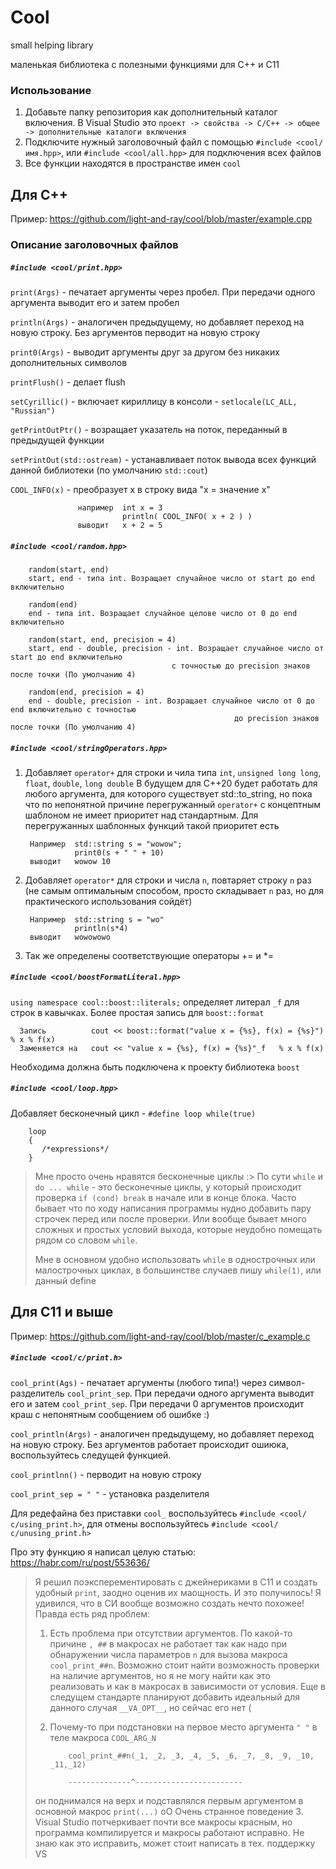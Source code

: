 # Cool
small helping library

маленькая библиотека с полезными функциями для C++ и С11

### Использование

1. Добавьте папку репозитория как дополнительный каталог включения. В Visual Studio это `проект -> свойства -> C/C++ -> общее -> дополнительные каталоги включения`
2. Подключите нужный заголовочный файл с помощью `#include <cool/имя.hpp>`, или `#include <cool/all.hpp>` для подключения всех файлов
3. Все функции находятся в пространстве имен `cool`

## Для C++ 

Пример: https://github.com/light-and-ray/cool/blob/master/example.cpp

### Описание заголовочных файлов
##### `#include <cool/print.hpp>`
`print(Args)` - печатает аргументы через пробел. При передачи одного аргумента выводит его и затем пробел
  
`println(Args)` - аналогичен предыдущему, но добавляет переход на новую строку. Без аргументов перводит на новую строку
  
`print0(Args)` - выводит аргументы друг за другом без никаких дополнительных символов

`printFlush()` - делает flush

`setCyrillic()` - включает кириллицу в консоли - `setlocale(LC_ALL, "Russian")`

`getPrintOutPtr()` - возращает указатель на поток, переданный в предыдущей функции

`setPrintOut(std::ostream)` - устанавливает поток вывода всех функций данной библиотеки (по умолчанию `std::cout`)
  
`COOL_INFO(x)` -  преобразует x в строку вида "x = значение x"  

                   например  int x = 3
                             println( COOL_INFO( x + 2 ) )   
                   выводит   x + 2 = 5


##### `#include <cool/random.hpp>`
        random(start, end)
        start, end - типа int. Возращает случайное число от start до end включительно
        
        random(end)
        end - типа int. Возращает случайное целове число от 0 до end включительно
        
        random(start, end, precision = 4)
        start, end - double, precision - int. Возращает случайное число от start до end включительно 
                                        с точностью до precision знаков после точки (По умолчанию 4)
        
        random(end, precision = 4)
        end - double, precision - int. Возращает случайное число от 0 до end включительно с точностью 
                                                      до precision знаков после точки (По умолчанию 4)
        


##### `#include <cool/stringOperators.hpp>`

1. Добавляет `operator+` для строки и чила типа `int`, `unsigned long long`, `float`, `double`, `long double`
В будущем для C++20 будет работать для любого аргумента, для которого существует std::to_string, но пока что 
по непонятной причине перегружанный `operator+` с концептным шаблоном не имеет приоритет над стандартным. Для перегружанных шаблонных функций такой приоритет есть
    
        Например  std::string s = "wowow";
                  print0(s + " " + 10)
        выводит   wowow 10
2. Добавляет `operator*` для строки и числа `n`, повтаряет строку `n` раз (не самым оптимальным способом, просто складывает `n` раз, но для практического использования сойдёт)
    
        Например  std::string s = "wo"
                  println(s*4)
        выводит   wowowowo

3. Так же определены соответствующие операторы += и *=


##### `#include <cool/boostFormatLiteral.hpp>`

`using namespace cool::boost::literals;` определяет литерал `_f` для строк в кавычках. Более простая запись для `boost::format`

      Запись          cout << boost::format("value x = {%s}, f(x) = {%s}") % x % f(x)
      Заменяется на   cout << "value x = {%s}, f(x) = {%s}"_f   % x % f(x)

Необходима должна быть подключена к проекту библиотека `boost`


##### `#include <cool/loop.hpp>`
Добавляет бесконечный цикл - `#define loop while(true)`
        
        loop
        {
           /*expressions*/
        }
        
> Мне просто очень нравятся бесконечные циклы :> По сути `while` и `do ... while` - это бесконечные циклы, у который происходит проверка 
> `if (cond) break` в начале или в конце блока. Часто бывает что по ходу написания программы нудно добавить пару строчек перед или после проверки.
> Или вообще бывает много сложных и простых условий выхода, которые неудобно помещать рядом со словом `while`.
> 
> Мне в основном удобно использовать `while` в однострочных или малострочных циклах, в большинстве случаев пишу `while(1)`, или данный define


## Для C11 и выше

Пример: https://github.com/light-and-ray/cool/blob/master/c_example.c

##### `#include <cool/с/print.h>`

`cool_print(Ags)` - печатает аргументы (любого типа!) через символ-разделитель `cool_print_sep`. При передачи одного аргумента выводит его и затем `cool_print_sep`. При передачи 0 аргументов происходит краш с непонятным сообщением об ошибке :)

`cool_println(Args)` - аналогичен предыдущему, но добавляет переход на новую строку. Без аргументов работает происходит ошиюка, воспользуйтесь следущей функцией.

`cool_printlnn()` - перводит на новую строку

`cool_print_sep = " "` - установка разделителя

Для редефайна без приставки `cool_` воспользуйтесь `#include <cool/с/using_print.h>`, для отмены воспользуйтесь `#include <cool/с/unusing_print.h>`

Про эту функцию я написал целую статью: https://habr.com/ru/post/553636/

> Я решил поэксперементировать с джейнериками в C11 и создать удобный `print`, заодно оценив их маощность. И это получилось! Я удивился, что в СИ вообще возможно создать нечто похожее! Правда есть ряд проблем:
> 1. Есть проблема при отсутствии аргументов. По какой-то причине `, ##` в макросах не работает так как надо при обнаружении числа параметров `n` для вызова макроса `cool_print_##n`. Возможно стоит найти возможность проверки на наличие аргументов, но я не могу найти как это реализовать и как в макросах в зависимости от условия. Еще в следущем стандарте планируют добавить идеальный для данного случая `__VA_OPT__`, но сейчас его нет (
> 2. Почему-то при подстановки на первое место аргумента `" "` в теле макроса `COOL_ARG_N`
>  
>            cool_print_##n(_1, _2, _3, _4, _5, _6, _7, _8, _9, _10, _11,_12)
>            
>            --------------^------------------------
> он поднимался на верх и подставлялся первым аргументом в основной макрос `print(...)` оО Очень странное поведение
> 3. Visual Studio потчеркивает почти все макросы красным, но программа компилируется и макросы работают исправно. Не знаю как это исправить, может стоит написать в тех. поддержку VS
> 
